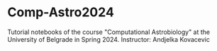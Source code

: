 # Comp-Astro2024
Tutorial notebooks of the course "Computational Astrobiology" at the University of Belgrade in Spring 2024. Instructor: Andjelka Kovacevic

